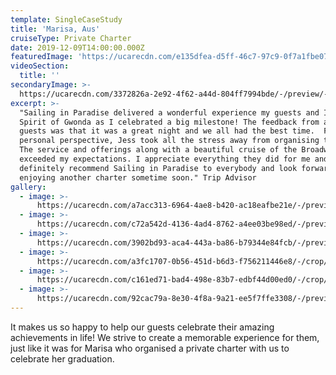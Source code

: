```yaml
---
template: SingleCaseStudy
title: 'Marisa, Aus'
cruiseType: Private Charter
date: 2019-12-09T14:00:00.000Z
featuredImage: 'https://ucarecdn.com/e135dfea-d5ff-46c7-97c9-0f7a1fbe07c3/'
videoSection:
  title: ''
secondaryImage: >-
  https://ucarecdn.com/3372826a-2e92-4f62-a44d-804ff7994bde/-/preview/-/enhance/14/
excerpt: >-
  "Sailing in Paradise delivered a wonderful experience my guests and I on the
  Spirit of Gwonda as I celebrated a big milestone! The feedback from all my
  guests was that it was a great night and we all had the best time.  From a
  personal perspective, Jess took all the stress away from organising the event.
  The service and offerings along with a beautiful cruise of the Broadwater
  exceeded my expectations. I appreciate everything they did for me and will
  definitely recommend Sailing in Paradise to everybody and look forward to
  enjoying another charter sometime soon." Trip Advisor
gallery:
  - image: >-
      https://ucarecdn.com/a7acc313-6964-4ae8-b420-ac18eafbe21e/-/preview/-/enhance/13/
  - image: >-
      https://ucarecdn.com/c72a542d-4136-4ad4-8762-a4ee03be98ed/-/preview/-/enhance/34/
  - image: >-
      https://ucarecdn.com/3902bd93-aca4-443a-ba86-b79344e84fcb/-/preview/-/enhance/7/
  - image: >-
      https://ucarecdn.com/a3fc1707-0b56-451d-b6d3-f756211446e8/-/crop/1220x1135/483,0/-/preview/-/enhance/29/
  - image: >-
      https://ucarecdn.com/c161ed71-bad4-498e-83b7-edbf44d00ed0/-/crop/1200x1681/0,119/-/preview/-/enhance/27/
  - image: >-
      https://ucarecdn.com/92cac79a-8e30-4f8a-9a21-ee5f7ffe3308/-/preview/-/enhance/20/
---
```

It makes us so happy to help our guests celebrate their amazing achievements in life! We strive to create a memorable experience for them, just like it was for Marisa who organised a private charter with us to celebrate her graduation.

